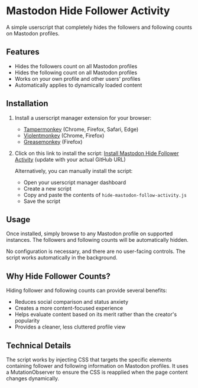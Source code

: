 # Mastodon Hide Follower Activity

A simple userscript that completely hides the followers and following counts on Mastodon profiles.

## Features

- Hides the followers count on all Mastodon profiles
- Hides the following count on all Mastodon profiles
- Works on your own profile and other users' profiles
- Automatically applies to dynamically loaded content

## Installation

1. Install a userscript manager extension for your browser:
   - [Tampermonkey](https://www.tampermonkey.net/) (Chrome, Firefox, Safari, Edge)
   - [Violentmonkey](https://violentmonkey.github.io/) (Chrome, Firefox)
   - [Greasemonkey](https://addons.mozilla.org/en-US/firefox/addon/greasemonkey/) (Firefox)

2. Click on this link to install the script: [Install Mastodon Hide Follower Activity](https://github.com/yourusername/userscripts/raw/main/hide-mastodon-follow-activity/hide-mastodon-follow-activity.js) (update with your actual GitHub URL)

   Alternatively, you can manually install the script:
   - Open your userscript manager dashboard
   - Create a new script
   - Copy and paste the contents of `hide-mastodon-follow-activity.js`
   - Save the script

## Usage

Once installed, simply browse to any Mastodon profile on supported instances. The followers and following counts will be automatically hidden.

No configuration is necessary, and there are no user-facing controls. The script works automatically in the background.

## Why Hide Follower Counts?

Hiding follower and following counts can provide several benefits:

- Reduces social comparison and status anxiety
- Creates a more content-focused experience
- Helps evaluate content based on its merit rather than the creator's popularity
- Provides a cleaner, less cluttered profile view

## Technical Details

The script works by injecting CSS that targets the specific elements containing follower and following information on Mastodon profiles. It uses a MutationObserver to ensure the CSS is reapplied when the page content changes dynamically.
